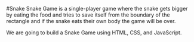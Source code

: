 #Snake
Snake Game is a single-player game where the snake gets bigger by eating the food and tries to save itself from the boundary of the rectangle and if the snake eats their own body the game will be over.

We are going to build a Snake Game using HTML, CSS, and JavaScript.